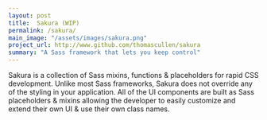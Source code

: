 ```yaml
---
layout: post
title:  Sakura (WIP)
permalink: /sakura/
main_image: "/assets/images/sakura.png"
project_url: http://www.github.com/thomascullen/sakura
summary: "A Sass framework that lets you keep control"
---
```


Sakura is a collection of Sass mixins, functions & placeholders for rapid CSS
development. Unlike most Sass frameworks, Sakura does not override any of the
styling in your application. All of the UI components are built as Sass
placeholders & mixins allowing the developer to easily customize and extend
their own UI & use their own class names.
